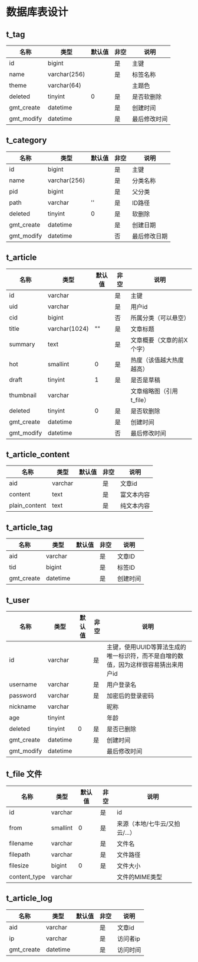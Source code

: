 # 数据库表设计



## t_tag
名称 | 类型 | 默认值 | 非空 | 说明
-- | -- | -- | -- |-- 
id | bigint | | 是 | 主键
name | varchar(256) | | 是 | 标签名称
theme | varchar(64) | | | 主题色
deleted | tinyint | 0 | 是 | 是否软删除
gmt_create | datetime | | 是 | 创建时间
gmt_modify | datetime | | 是 | 最后修改时间



## t_category
名称 | 类型 | 默认值 | 非空 | 说明
-- | -- | -- | -- |-- 
id | bigint | | 是 | 主键
name | varchar(256) | | 是 | 分类名称
pid | bigint | | 是 | 父分类
path | varchar | '' | 是 | ID路径
deleted | tinyint | 0 | 是 | 软删除
gmt_create | datetime | | 是 | 创建日期
gmt_modify | datetime | | 否 | 最后修改日期



## t_article
名称 | 类型 | 默认值 | 非空 | 说明
-- | -- | -- | -- |-- 
id | varchar | | 是 | 主键
uid | varchar | | 是 | 用户id
cid | bigint | | 否 | 所属分类（可以悬空）
title | varchar(1024) | "" | 是 | 文章标题
summary | text | | 是 | 文章概要（文章的前X个字） 
hot | smallint | 0 | 是 | 热度（该值越大热度越高）
draft | tinyint | 1 | 是 | 是否是草稿
thumbnail | varchar | | | 文章缩略图（引用t_file）
deleted | tinyint | 0 | 是 | 是否软删除
gmt_create | datetime | | 是 | 创建时间
gmt_modify | datetime | | 否 | 最后修改时间



## t_article_content
名称 | 类型 | 默认值 | 非空 | 说明
-- | -- | -- | -- |-- 
aid | varchar | | 是 | 文章id
content | text | | 是 | 富文本内容
plain_content | text | | 是 | 纯文本内容



## t_article_tag
名称 | 类型 | 默认值 | 非空 | 说明
-- | -- | -- | -- |-- 
aid | varchar | | 是 | 文章ID
tid | bigint | | 是 | 标签ID
gmt_create | datetime | | 是 | 创建时间



## t_user
名称 | 类型 | 默认值 | 非空 | 说明
-- | -- | -- | -- |-- 
id | varchar | | 是 |  主键，使用UUID等算法生成的唯一标识符，而不是自增的数值，因为这样很容易猜出来用户id
username | varchar | | 是 | 用户登录名
password | varchar | | 是 | 加密后的登录密码
nickname | varchar |  |  | 昵称
age | tinyint |||年龄
deleted | tinyint |0|是|是否已删除
gmt_create|datetime||是|创建时间
gmt_modify|datetime|||最后修改时间



## t_file 文件
名称 | 类型 | 默认值 | 非空 | 说明
-- | -- | -- | -- |-- 
id | varchar | | 是 | id
from | smallint | 0 | 是 | 来源（本地/七牛云/又拍云/...）
filename | varchar | | 是 | 文件名
filepath | varchar | | 是 | 文件路径
filesize | bigint | 0 | 是 | 文件大小
content_type | varchar | | | 文件的MIME类型



## t_article_log
名称 | 类型 | 默认值 | 非空 | 说明
-- | -- | -- | -- | --
aid | varchar | | 是 | 文章id
ip | varchar | | 是 | 访问者ip
gmt_create | datetime | | 是 | 访问时间
